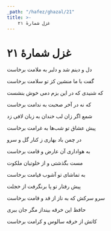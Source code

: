 ```yaml
---
_path: "/hafez/ghazal/21"
title: >-
    غزل شمارهٔ ۲۱
---
```

# غزل شمارهٔ ۲۱

<div class="b" id="bn1"><div class="m1"><p>دل و دینم شد و دلبر به ملامت برخاست</p></div>
<div class="m2"><p>گفت با ما منشین کز تو سلامت برخاست</p></div></div>
<div class="b" id="bn2"><div class="m1"><p>که شنیدی که در این بزم دمی خوش بنشست</p></div>
<div class="m2"><p>که نه در آخر صحبت به ندامت برخاست</p></div></div>
<div class="b" id="bn3"><div class="m1"><p>شمع اگر زان لب خندان به زبان لافی زد</p></div>
<div class="m2"><p>پیش عشاق تو شب‌ها به غرامت برخاست</p></div></div>
<div class="b" id="bn4"><div class="m1"><p>در چمن باد بهاری ز کنار گل و سرو</p></div>
<div class="m2"><p>به هواداری آن عارض و قامت برخاست</p></div></div>
<div class="b" id="bn5"><div class="m1"><p>مست بگذشتی و از خلوتیان ملکوت</p></div>
<div class="m2"><p>به تماشای تو آشوب قیامت برخاست</p></div></div>
<div class="b" id="bn6"><div class="m1"><p>پیش رفتار تو پا برنگرفت از خجلت</p></div>
<div class="m2"><p>سرو سرکش که به ناز از قد و قامت برخاست</p></div></div>
<div class="b" id="bn7"><div class="m1"><p>حافظ این خرقه بینداز مگر جان ببری</p></div>
<div class="m2"><p>کاتش از خرقه سالوس و کرامت برخاست</p></div></div>
